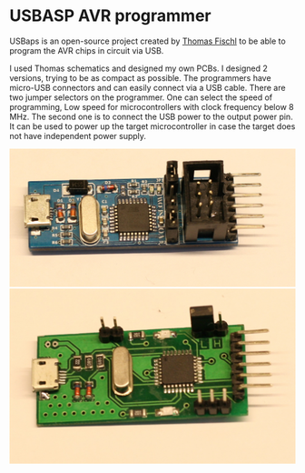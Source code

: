 # USBASP AVR programmer
USBaps is an open-source project created by [Thomas Fischl](https://www.fischl.de/usbasp/) to be able to program the AVR chips in circuit via USB. 

I used Thomas schematics and designed my own PCBs. I designed 2 versions, trying to be as compact as possible. The programmers have micro-USB connectors and can easily connect via a USB cable.
There are two jumper selectors on the programmer. One can select the speed of programming, Low speed for microcontrollers with clock frequency below 8 MHz. The second one is to connect the USB power to the output power pin. It can be used to power up the target microcontroller in case the target does not have independent power supply.

![version2](./PCB_v2.JPG)
![version1](./PCB_v1.JPG)